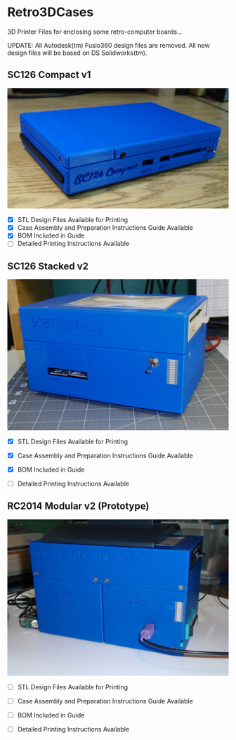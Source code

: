 # Retro3DCases
3D Printer Files for enclosing some retro-computer boards...

UPDATE: All Autodesk(tm) Fusio360 design files are removed.
All new design files will be based on DS Solidworks(tm).

## SC126 Compact v1

![](SC126_CompactCase)



- [x] STL Design Files Available for Printing
- [x] Case Assembly and Preparation Instructions Guide Available
- [x] BOM Included in Guide
- [ ] Detailed Printing Instructions Available

## SC126 Stacked v2

![](SC126_StackedCase)

- [x] STL Design Files Available for Printing
- [x] Case Assembly and Preparation Instructions Guide Available
- [x] BOM Included in Guide
- [ ] Detailed Printing Instructions Available



## RC2014 Modular v2 (Prototype)

![](RC2014_ModularCase)



- [ ] STL Design Files Available for Printing
- [ ] Case Assembly and Preparation Instructions Guide Available
- [ ] BOM Included in Guide
- [ ] Detailed Printing Instructions Available

